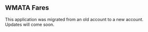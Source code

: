 ## WMATA Fares
This application was migrated from an old account to a new account. Updates will come soon.
